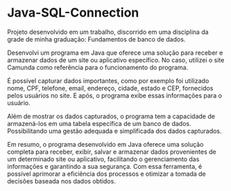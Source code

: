 # Java-SQL-Connection
Projeto desenvolvido em um trabalho, discorrido em uma disciplina da grade de minha graduação: Fundamentos de banco de dados.


Desenvolvi um programa em Java que oferece uma solução para receber e armazenar dados de um site ou aplicativo específico. No caso, utilizei o site Camunda como referência para o funcionamento do programa.

É possível capturar dados importantes, como por exemplo foi utilizado nome, CPF, telefone, email, endereço, cidade, estado e CEP, fornecidos pelos usuários no site. E após, o programa exibe essas informações para o usuário.

Além de mostrar os dados capturados, o programa tem a capacidade de armazená-los em uma tabela específica de um banco de dados. Possibilitando uma gestão adequada e simplificada dos dados capturados.

Em resumo, o programa desenvolvido em Java oferece uma solução completa para receber, exibir, salvar e armazenar dados provenientes de um determinado site ou aplicativo, facilitando o gerenciamento das informações e garantindo a sua segurança. Com essa ferramenta, é possível aprimorar a eficiência dos processos e otimizar a tomada de decisões baseada nos dados obtidos.
